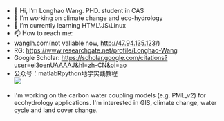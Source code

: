 - 👋 Hi, I’m Longhao Wang. PHD. student in CAS
- 👀 I’m working on climate change and eco-hydrology
- 🌱 I’m currently learning HTML\JS\Linux
- 📫 How to reach me:
- wanglh.com(not valiable now, http://47.94.135.123/)
- RG: https://www.researchgate.net/profile/Longhao-Wang
- Google Scholar: https://scholar.google.com/citations?user=ei3oenUAAAAJ&hl=zh-CN&oi=ao
- 公众号：matlabRpython地学实践教程  
![](https://imagecollection.oss-cn-beijing.aliyuncs.com/legion/%E5%85%AC%E4%BC%97%E5%8F%B7.png)

* I'm working on the carbon water coupling models (e.g. PML_v2) for ecohydrology applications. I'm interested in GIS, climate change, water cycle and land cover change.
<!---
GISWLH/GISWLH is a ✨ special ✨ repository because its `README.md` (this file) appears on your GitHub profile.
You can click the Preview link to take a look at your changes.
--->
